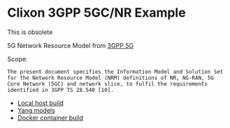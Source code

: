 # Clixon 3GPP 5GC/NR Example

This is obsolete

5G Network Resource Model from [3GPP 5G](http://www.3gpp.org/ftp//Specs/archive/28_series/28.541/28541-g30.zip)

Scope:
```
The present document specifies the Information Model and Solution Set for the Network Resource Model (NRM) definitions of NR, NG-RAN, 5G Core Network (5GC) and network slice, to fulfil the requirements identified in 3GPP TS 28.540 [10].
```

* [Local host build](src)
* [Yang models](yang)
* [Docker container build](docker)
